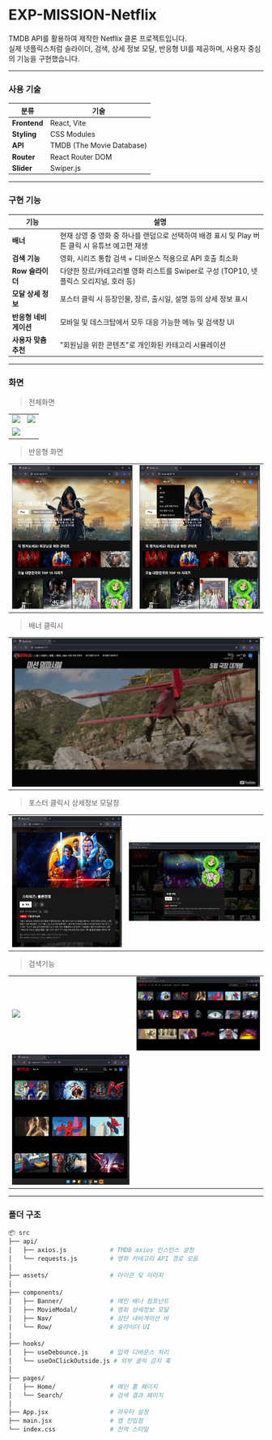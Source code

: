 # EXP-MISSION-Netflix

TMDB API를 활용하여 제작한 Netflix 클론 프로젝트입니다.  
실제 넷플릭스처럼 슬라이더, 검색, 상세 정보 모달, 반응형 UI를 제공하며, 사용자 중심의 기능을 구현했습니다.

---

### 사용 기술

| 분류         | 기술                      |
| ------------ | ------------------------- |
| **Frontend** | React, Vite               |
| **Styling**  | CSS Modules               |
| **API**      | TMDB (The Movie Database) |
| **Router**   | React Router DOM          |
| **Slider**   | Swiper.js                 |

---

### 구현 기능

| 기능                  | 설명                                                                                            |
| --------------------- | ----------------------------------------------------------------------------------------------- |
| **배너**              | 현재 상영 중 영화 중 하나를 랜덤으로 선택하여 배경 표시 및 Play 버튼 클릭 시 유튜브 예고편 재생 |
| **검색 기능**         | 영화, 시리즈 통합 검색 + 디바운스 적용으로 API 호출 최소화                                      |
| **Row 슬라이더**      | 다양한 장르/카테고리별 영화 리스트를 Swiper로 구성 (TOP10, 넷플릭스 오리지널, 호러 등)          |
| **모달 상세 정보**    | 포스터 클릭 시 등장인물, 장르, 출시일, 설명 등의 상세 정보 표시                                 |
| **반응형 네비게이션** | 모바일 및 데스크탑에서 모두 대응 가능한 메뉴 및 검색창 UI                                       |
| **사용자 맞춤 추천**  | "회원님을 위한 콘텐츠"로 개인화된 카테고리 시뮬레이션                                           |

---

### 화면

> 전체화면

<table> 
  <tr> 
    <td><img src="src/assets/images/image.png" /></td> 
    <td><img src="src/assets/images/image-1.png" /></td>  
    
  </tr> 
  <tr>
  <td><img src="src/assets/images/image-2.png" /></td> 
  <td></td>
  </tr>
</table>

> 반응형 화면

<table> 
  <tr> 
    <td><img src="src/assets/images/image-3.png" /></td> 
    <td><img src="src/assets/images/image-4.png" /></td>  
  </tr> 
</table>

> 배너 클릭시

<table> 
  <tr> 
    <td><img src="src/assets/images/image-10.png" /></td>   
  </tr> 
</table>

> 포스터 클릭시 상세정보 모달창

<table> 
  <tr> 
    <td><img src="src/assets/images/image-5.png" /></td> 
    <td><img src="src/assets/images/image-6.png" /></td>  
  </tr> 
</table>

> 검색기능

<table> 
  <tr> 
    <td><img src="src/assets/images/image-7.png" /></td> 
    <td><img src="src/assets/images/image-8.png" /></td>  
  </tr>

  <tr>
  <td><img src="src/assets/images/image-9.png" /></td> 
  <td></td>
  </tr>
</table>

---

### 폴더 구조

```bash
📦 src
├── api/
│   ├── axios.js            # TMDB axios 인스턴스 설정
│   └── requests.js         # 영화 카테고리 API 경로 모음
│
├── assets/                 # 아이콘 및 이미지
│
├── components/
│   ├── Banner/             # 메인 배너 컴포넌트
│   ├── MovieModal/         # 영화 상세정보 모달
│   ├── Nav/                # 상단 내비게이션 바
│   └── Row/                # 슬라이더 UI
│
├── hooks/
│   ├── useDebounce.js      # 입력 디바운스 처리
│   └── useOnClickOutside.js # 외부 클릭 감지 훅
│
├── pages/
│   ├── Home/               # 메인 홈 페이지
│   └── Search/             # 검색 결과 페이지
│
├── App.jsx                 # 라우터 설정
├── main.jsx                # 앱 진입점
└── index.css               # 전역 스타일
```
